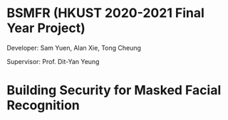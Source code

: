 # BSMFR (HKUST 2020-2021 Final Year Project)
Developer: Sam Yuen, Alan Xie, Tong Cheung

Supervisor: Prof. Dit-Yan Yeung

# Building Security for Masked Facial Recognition
